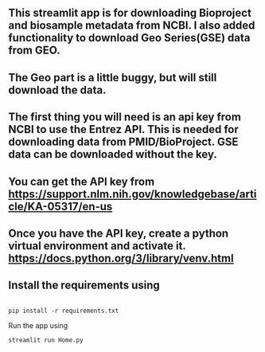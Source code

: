 ## This streamlit app is for downloading Bioproject and biosample metadata from NCBI. I also added functionality to download Geo Series(GSE) data from GEO.

## The Geo part is a little buggy, but will still download the data.

## The first thing you will need is an api key from NCBI to use the Entrez API. This is needed for downloading data from PMID/BioProject. GSE data can be downloaded without the key.

## You can get the API key from https://support.nlm.nih.gov/knowledgebase/article/KA-05317/en-us

## Once you have the API key, create a python virtual environment and activate it. https://docs.python.org/3/library/venv.html

## Install the requirements using

```

pip install -r requirements.txt
```

Run the app using

```
streamlit run Home.py
```
